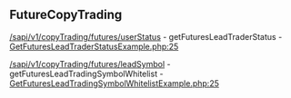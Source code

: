 ## FutureCopyTrading

[/sapi/v1/copyTrading/futures/userStatus](https://developers.binance.com/docs/copy_trading/future-copy-trading/Get-Futures-Lead-Trader-Status) - getFuturesLeadTraderStatus - [GetFuturesLeadTraderStatusExample.php:25](/examples/copy-trading/futurecopytrading/GetFuturesLeadTraderStatusExample.php#L25)

[/sapi/v1/copyTrading/futures/leadSymbol](https://developers.binance.com/docs/copy_trading/future-copy-trading/Get-Futures-Lead-Trading-Symbol-Whitelist) - getFuturesLeadTradingSymbolWhitelist - [GetFuturesLeadTradingSymbolWhitelistExample.php:25](/examples/copy-trading/futurecopytrading/GetFuturesLeadTradingSymbolWhitelistExample.php#L25)

